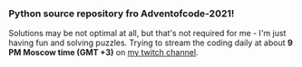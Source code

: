 
### Python source repository fro Adventofcode-2021!

Solutions may be not optimal at all, but that's not required for me - I'm just having fun and solving puzzles.
Trying to stream the coding daily at about **9 PM Moscow time (GMT +3)** on [my twitch channel](https://www.twitch.tv/fellvin).
